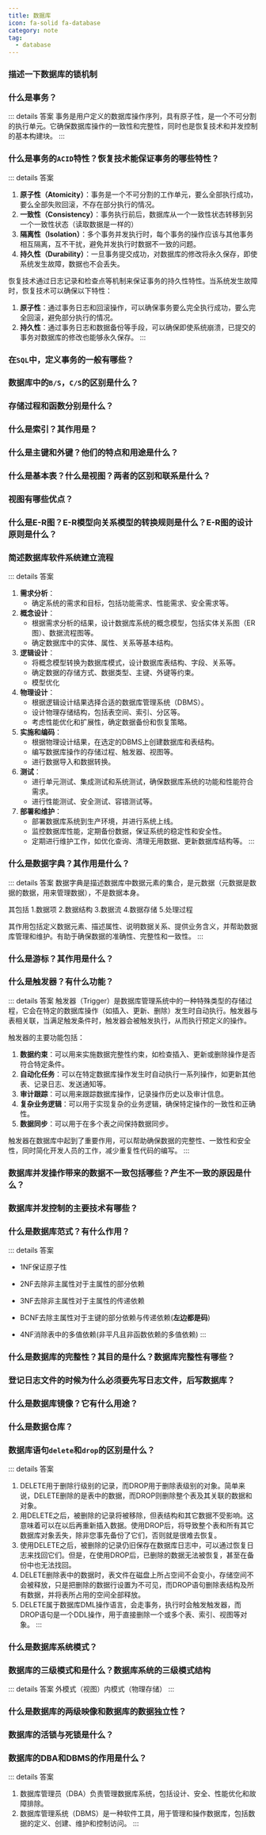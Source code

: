 ```yaml
---
title: 数据库
icon: fa-solid fa-database
category: note
tag:
  - database
---
```


### 描述一下数据库的锁机制

### 什么是事务？
::: details  答案
事务是用户定义的数据库操作序列，具有原子性，是一个不可分割的执行单元。它确保数据库操作的一致性和完整性，同时也是恢复技术和并发控制的基本构建块。
:::
### 什么是事务的`ACID`特性？恢复技术能保证事务的哪些特性？
::: details  答案
 1. **原子性（Atomicity）**：事务是一个不可分割的工作单元，要么全部执行成功，要么全部失败回滚，不存在部分执行的情况。
 2. **一致性（Consistency）**：事务执行前后，数据库从一个一致性状态转移到另一个一致性状态（读取数据是一样的）
 3. **隔离性（Isolation）**：多个事务并发执行时，每个事务的操作应该与其他事务相互隔离，互不干扰，避免并发执行时数据不一致的问题。
 4. **持久性（Durability）**：一旦事务提交成功，对数据库的修改将永久保存，即使系统发生故障，数据也不会丢失。

 恢复技术通过日志记录和检查点等机制来保证事务的持久性特性。当系统发生故障时，恢复技术可以确保以下特性：

 1. **原子性**：通过事务日志和回滚操作，可以确保事务要么完全执行成功，要么完全回滚，避免部分执行的情况。
 2. **持久性**：通过事务日志和数据备份等手段，可以确保即使系统崩溃，已提交的事务对数据库的修改也能够永久保存。
:::
### 在`SQL`中，定义事务的一般有哪些？

### 数据库中的`B/S`，`C/S`的区别是什么？

### 存储过程和函数分别是什么？ 

### 什么是索引？其作用是？

### 什么是主键和外键？他们的特点和用途是什么？

### 什么是基本表？什么是视图？两者的区别和联系是什么？

### 视图有哪些优点？

### 什么是E-R图？E-R模型向关系模型的转换规则是什么？E-R图的设计原则是什么？

### 简述数据库软件系统建立流程
::: details  答案
 1. **需求分析**：
    - 确定系统的需求和目标，包括功能需求、性能需求、安全需求等。
 2. **概念设计**：
    - 根据需求分析的结果，设计数据库系统的概念模型，包括实体关系图（ER图）、数据流程图等。
    - 确定数据库中的实体、属性、关系等基本结构。
 3. **逻辑设计**：
    - 将概念模型转换为数据库模式，设计数据库表结构、字段、关系等。
    - 确定数据的存储方式、数据类型、主键、外键等约束。
    - 模型优化
 4. **物理设计**：
    - 根据逻辑设计结果选择合适的数据库管理系统（DBMS）。
    - 设计物理存储结构，包括表空间、索引、分区等。
    - 考虑性能优化和扩展性，确定数据备份和恢复策略。
 5. **实施和编码**：
    - 根据物理设计结果，在选定的DBMS上创建数据库和表结构。
    - 编写数据库操作的存储过程、触发器、视图等。
    - 进行数据导入和数据转换。
 6. **测试**：
    - 进行单元测试、集成测试和系统测试，确保数据库系统的功能和性能符合需求。
    - 进行性能测试、安全测试、容错测试等。
 7. **部署和维护**：
    - 部署数据库系统到生产环境，并进行系统上线。
    - 监控数据库性能，定期备份数据，保证系统的稳定性和安全性。
    - 定期进行维护工作，如优化查询、清理无用数据、更新数据库结构等。
:::
### 什么是数据字典？其作用是什么？
::: details  答案
数据字典是描述数据库中数据元素的集合，是元数据（元数据是数据的数据，用来管理数据），不是数据本身。

其包括 1.数据项 2.数据结构 3.数据流 4.数据存储 5.处理过程

其作用包括定义数据元素、描述属性、说明数据关系、提供业务含义，并帮助数据库管理和维护。有助于确保数据的准确性、完整性和一致性。
:::
### 什么是游标？其作用是什么？

### 什么是触发器？有什么功能？
::: details  答案
触发器（Trigger）是数据库管理系统中的一种特殊类型的存储过程，它会在特定的数据库操作（如插入、更新、删除）发生时自动执行。触发器与表相关联，当满足触发条件时，触发器会被触发执行，从而执行预定义的操作。

触发器的主要功能包括：

1. **数据约束**：可以用来实施数据完整性约束，如检查插入、更新或删除操作是否符合特定条件。
2. **自动化任务**：可以在特定数据库操作发生时自动执行一系列操作，如更新其他表、记录日志、发送通知等。
3. **审计跟踪**：可以用来跟踪数据库操作，记录操作历史以及审计信息。
4. **复杂业务逻辑**：可以用于实现复杂的业务逻辑，确保特定操作的一致性和正确性。
5. **数据同步**：可以用于在多个表之间保持数据同步。

触发器在数据库中起到了重要作用，可以帮助确保数据的完整性、一致性和安全性，同时简化开发人员的工作，减少重复性代码的编写。
:::
### 数据库并发操作带来的数据不一致包括哪些？产生不一致的原因是什么？

### 数据库并发控制的主要技术有哪些？

### 什么是数据库范式？有什么作用？
::: details  答案
- 1NF保证原子性

- 2NF去除非主属性对于主属性的部分依赖

- 3NF去除非主属性对于主属性的传递依赖

- BCNF去除主属性对于主键的部分依赖与传递依赖(**左边都是码**)

- 4NF消除表中的多值依赖(非平凡且非函数依赖的多值依赖)
:::
### 什么是数据库的完整性？其目的是什么？数据库完整性有哪些？

### 登记日志文件的时候为什么必须要先写日志文件，后写数据库？

### 什么是数据库镜像？它有什么用途？

### 什么是数据仓库？

### 数据库语句`delete`和`drop`的区别是什么？
::: details  答案
1. DELETE用于删除行级别的记录，而DROP用于删除表级别的对象。简单来说，DELETE删除的是表中的数据，而DROP则删除整个表及其关联的数据和对象。
2. 用DELETE之后，被删除的记录将被移除，但表结构和其它数据不受影响。这意味着可以在以后再重新插入数据。使用DROP后，将导致整个表和所有其它数据库对象丢失，除非您事先备份了它们，否则就是很难去恢复。
3. 使用DELETE之后，被删除的记录仍旧保存在数据库日志中，可以通过恢复日志来找回它们。但是，在使用DROP后，已删除的数据无法被恢复，甚至在备份中也无法找回。
4. DELETE删除表中的数据时，表文件在磁盘上所占空间不会变小，存储空间不会被释放，只是把删除的数据行设置为不可见，而DROP语句删除表结构及所有数据，并将表所占用的空间全部释放。
5. DELETE属于数据库DML操作语言，会走事务，执行时会触发触发器，而DROP语句是一个DDL操作，用于直接删除一个或多个表、索引、视图等对象。
:::
### 什么是数据库系统模式？

### 数据库的三级模式和是什么？数据库系统的三级模式结构
::: details  答案
外模式（视图）内模式（物理存储）
:::
### 什么是数据库的两级映像和数据库的数据独立性？

### 数据库的活锁与死锁是什么？
### 数据库的DBA和DBMS的作用是什么？
::: details  答案
1. 数据库管理员（DBA）负责管理数据库系统，包括设计、安全、性能优化和故障排除。
2. 数据库管理系统（DBMS）是一种软件工具，用于管理和操作数据库，包括数据的定义、创建、维护和控制访问。
:::